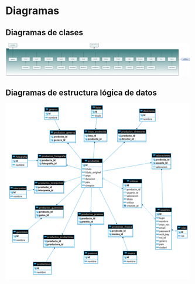 # Diagramas

## Diagramas de clases

![Diagrama de clases](images/diagramas/diagramaClases.png)

## Diagramas de estructura lógica de datos

![Diagrama de estructura lógica de datos](images/diagramas/diagramaEstructuraDatos.png)
